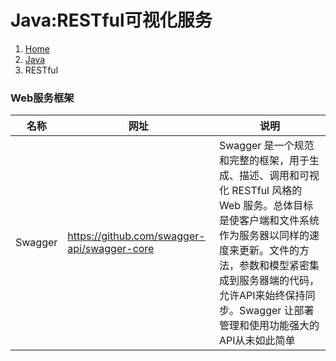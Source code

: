 # Java:RESTful可视化服务

<ol class="breadcrumb"><li><a href="/">Home</a></li><li><a href="/server/java/overview.md">Java</a></li><li class="active">RESTful</li></ol>

### Web服务框架
|名称|网址|说明|
|------|------|------|
|Swagger|https://github.com/swagger-api/swagger-core|Swagger 是一个规范和完整的框架，用于生成、描述、调用和可视化 RESTful 风格的 Web 服务。总体目标是使客户端和文件系统作为服务器以同样的速度来更新。文件的方法，参数和模型紧密集成到服务器端的代码，允许API来始终保持同步。Swagger 让部署管理和使用功能强大的API从未如此简单|

